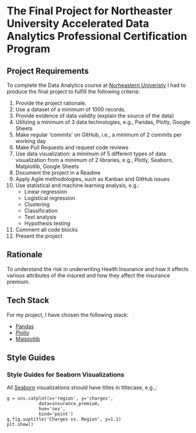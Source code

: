 # The Final Project for Northeaster University Accelerated Data Analytics Professional Certification Program

## Project Requirements

To complete the Data Analytics course at [Norheastern Univeristy](https://www.northeastern.edu/) I had to produce the final project to fulfill the following criteria:

1. Provide the project rationale.
1. Use a dataset of a minimum of 1000 records.
1. Provide evidence of data validity (explain the source of the data)
1. Utilizing a minimum of 3 data technologies, e.g., Pandas, Plotly, Google Sheets
1. Make regular ‘commits’ on GitHub, i.e., a minimum of 2 commits per working day
1. Make Pull Requests and request code reviews
1. Use data visualization: a minimum of 5 different types of data visualization from a minimum of 2 libraries, e.g., Plotly, Seaborn, Matplotlib, Google Sheets
1. Document the project in a Readme
1. Apply Agile methodologies, such as Kanban and GitHub issues
1. Use statistical and machine learning analysis, e.g.:
      - Linear regression
      - Logistical regression
      - Clustering
      - Classification
      - Text analysis
      - Hypothesis testing
1. Comment all code blocks
1. Present the project

## Rationale 

To understand the risk in underwriting Health Insurance and how it affects
various attributes of the insured and how they affect the insurance premium.

## Tech Stack

For my project, I have chosen the following stack:

- [Pandas](https://pandas.pydata.org/pandas-docs/stable/)
- [Plotly](https://plotly.com/)
- [Matplotlib](https://matplotlib.org/)

## Style Guides

### Style Guides for Seaborn Visualizations

All [Seaborn](https://seaborn.pydata.org/) visualizations should have titles in titlecase, e.g.,:

```
g = sns.catplot(x='region', y='charges',
            data=insurance_premium,
            hue='sex',
            kind='point')
g.fig.suptitle('Charges vs. Region', y=1.1) 
plt.show()
```
